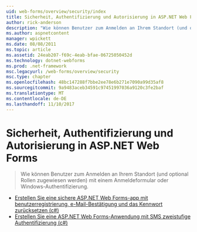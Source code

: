 ```yaml
---
uid: web-forms/overview/security/index
title: Sicherheit, Authentifizierung und Autorisierung in ASP.NET Web Forms | Microsoft Docs
author: rick-anderson
description: "Wie können Benutzer zum Anmelden an Ihrem Standort (und optional Rollen zugewiesen werden) mit einem Anmeldeformular oder Windows-Authentifizierung."
ms.author: aspnetcontent
manager: wpickett
ms.date: 08/08/2011
ms.topic: article
ms.assetid: 24eab207-f69c-4eab-bfae-06725050452d
ms.technology: dotnet-webforms
ms.prod: .net-framework
msc.legacyurl: /web-forms/overview/security
msc.type: chapter
ms.openlocfilehash: 48bc147288f7bbe2ee78e6b271e7090a99d35af8
ms.sourcegitcommit: 9a9483aceb34591c97451997036a9120c3fe2baf
ms.translationtype: MT
ms.contentlocale: de-DE
ms.lasthandoff: 11/10/2017
---
```

<a name="security-authentication-and-authorization-in-aspnet-web-forms"></a>Sicherheit, Authentifizierung und Autorisierung in ASP.NET Web Forms
====================
> Wie können Benutzer zum Anmelden an Ihrem Standort (und optional Rollen zugewiesen werden) mit einem Anmeldeformular oder Windows-Authentifizierung.


- [Erstellen Sie eine sichere ASP.NET Web Forms-app mit benutzerregistrierung, e-Mail-Bestätigung und das Kennwort zurücksetzen (c#)](create-a-secure-aspnet-web-forms-app-with-user-registration-email-confirmation-and-password-reset.md)
- [Erstellen Sie eine ASP.NET Web Forms-Anwendung mit SMS zweistufige Authentifizierung (c#)](create-an-aspnet-web-forms-app-with-sms-two-factor-authentication.md)
